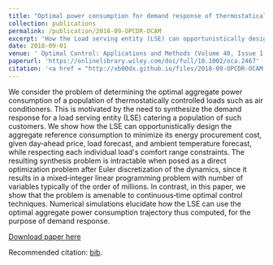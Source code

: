 ```yaml
---
title: "Optimal power consumption for demand response of thermostatically controlled loads"
collection: publications
permalink: /publication/2018-09-OPCDR-OCAM
excerpt: 'How the Load serving entity (LSE) can opportunistically design the aggregate reference consumption to minimize its energy procurement cost, given day-ahead price, load forecast, and ambient temperature forecast, while respecting each individual load's comfort range constraints.'
date: 2018-09-01
venue: ' Optimal Control: Applications and Methods (Volume 40, Issue 1, January/February 2019)'
paperurl: 'https://onlinelibrary.wiley.com/doi/full/10.1002/oca.2467'
citation: '<a href = "http://xb00dx.github.io/files/2018-09-OPCDR-OCAM.bib">[bib file]</a>Abhishek Halder, <b> Xinbo Geng</b>, Fernando A.C.C. Fontes, P.R. Kumar, Le Xie. Halder A, Geng X, Fontes FACC, Kumar PR, Xie L. Optimal power consumption for demand response of thermostatically controlled loads. Optim Control Appl Meth. 2019;40:68–84. '
---
```


We consider the problem of determining the optimal aggregate power consumption of a population of thermostatically controlled loads such as air conditioners. This is motivated by the need to synthesize the demand response for a load serving entity (LSE) catering a population of such customers. We show how the LSE can opportunistically design the aggregate reference consumption to minimize its energy procurement cost, given day‐ahead price, load forecast, and ambient temperature forecast, while respecting each individual load's comfort range constraints. The resulting synthesis problem is intractable when posed as a direct optimization problem after Euler discretization of the dynamics, since it results in a mixed‐integer linear programming problem with number of variables typically of the order of millions. In contrast, in this paper, we show that the problem is amenable to continuous‐time optimal control techniques. Numerical simulations elucidate how the LSE can use the optimal aggregate power consumption trajectory thus computed, for the purpose of demand response.

[Download paper here](http://xb00dx.github.io/files/2018-09-OPCDR-OCAM.pdf)

Recommended citation: [bib](http://xb00dx.github.io/files/2018-09-OPCDR-OCAM.bib).


